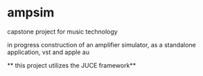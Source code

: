 # ampsim
capstone project for music technology 

in progress construction of an amplifier simulator,
  as a standalone application, vst and apple au

** this project utilizes the JUCE framework**
